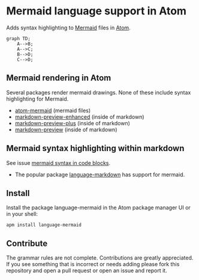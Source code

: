 # Mermaid language support in Atom
Adds syntax highlighting to [Mermaid](https://mermaid-js.github.io/mermaid/#/) files in [Atom](https://atom.io/).

```mermaid
graph TD;
    A-->B;
    A-->C;
    B-->D;
    C-->D;
```

## Mermaid rendering in Atom
Several packages render mermaid drawings. None of these include syntax highlighting for Mermaid.
* [atom-mermaid](https://atom.io/packages/atom-mermaid) (mermaid files)
* [markdown-preview-enhanced](https://atom.io/packages/markdown-preview-enhanced) (inside of markdown)
* [markdown-preview-plus](https://atom.io/packages/markdown-preview-plus) (inside of markdown)
* [markdown-preview](https://atom.io/packages/markdown-preview) (inside of markdown)

## Mermaid syntax highlighting within markdown
See issue [mermaid syntax in code blocks](https://github.com/ytisf/language-mermaid/issues/2).
* The popular package [language-markdown](https://github.com/burodepeper/language-markdown) has support for mermaid.

## Install
Install the package language-mermaid in the Atom package manager UI or in your shell:
```
apm install language-mermaid
```

## Contribute
The grammar rules are not complete. Contributions are greatly appreciated. If you see something that is incorrect or needs adding please fork this repository and open a pull request or open an issue and report it.
